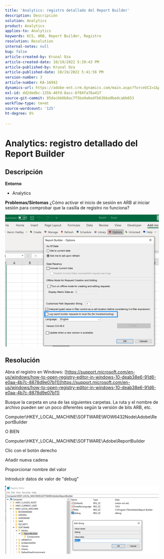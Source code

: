```yaml
---
title: 'Analytics: registro detallado del Report Builder'
description: Descripción
solution: Analytics
product: Analytics
applies-to: Analytics
keywords: KCS, ARB, Report Builder, Registro
resolution: Resolution
internal-notes: null
bug: false
article-created-by: Krunal Oza
article-created-date: 10/19/2022 5:39:43 PM
article-published-by: Krunal Oza
article-published-date: 10/19/2022 5:41:56 PM
version-number: 3
article-number: KA-16942
dynamics-url: https://adobe-ent.crm.dynamics.com/main.aspx?forceUCI=1&pagetype=entityrecord&etn=knowledgearticle&id=591c0901-d54f-ed11-bba2-00224808679b
exl-id: dd2dedbc-135b-46fd-8acc-6f84fa76a41f
source-git-commit: 05dacbb6b8ac7f5ba9a6edfb63bba9bedcabb653
workflow-type: tm+mt
source-wordcount: '125'
ht-degree: 6%

---
```


# Analytics: registro detallado del Report Builder

## Descripción

<b>Entorno</b>
- Analytics



<b>Problemas/Síntomas</b>
¿Cómo activar el inicio de sesión en ARB al iniciar sesión para comprobar que la casilla de registro no funciona?



![](assets/___5b1c0901-d54f-ed11-bba2-00224808679b___.png)


## Resolución




Abra el registro en Windows: [https://support.microsoft.com/en-us/windows/how-to-open-registry-editor-in-windows-10-deab38e6-91d6-e0aa-4b7c-8878d9e07b11](https://support.microsoft.com/en-us/windows/how-to-open-registry-editor-in-windows-10-deab38e6-91d6-e0aa-4b7c-8878d9e07b11)

Busque la carpeta en una de las siguientes carpetas. La ruta y el nombre de archivo pueden ser un poco diferentes según la versión de bits ARB, etc.

Computer\HKEY_LOCAL_MACHINE\SOFTWARE\WOW6432Node\Adobe\ReportBuilder

O BIEN

Computer\HKEY_LOCAL_MACHINE\SOFTWARE\Adobe\ReportBuilder

Clic con el botón derecho

Añadir nueva cadena

Proporcionar nombre del valor

Introducir datos de valor de &quot;debug&quot;

![](assets/066ee289-0b9e-eb11-b1ac-000d3a3684a8.png)
